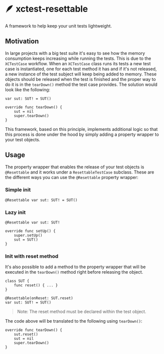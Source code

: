 # 🪶 xctest-resettable

A framework to help keep your unit tests lightweight.

## Motivation
In large projects with a big test suite it's easy to see how the memory consumption keeps increasing while running the tests. This is due to the `XCTestCase` workflow.
When an `XCTestCase` class runs its tests a new test case is instantiated, one for each test method it has and if it's not released, a new instance of the test subject will keep being added to memory. These objects should be released when the test is finished and the proper way to do it is in the `tearDown()` method the test case provides.
The solution would look like the following:
```
var sut: SUT! = SUT()

override func tearDown() {
    sut = nil
    super.tearDown()
}
```
This framework, based on this principle, implements additional logic so that this process is done under the hood by simply adding a property wrapper to your test objects.

## Usage
The property wrapper that enables the release of your test objects is `@Resettable` and it works under a `ResettableTestCase` subclass.
These are the different ways you can use the `@Resettable` property wrapper:

### Simple init
```
@Resettable var sut: SUT! = SUT()
```

### Lazy init
```
@Resettable var sut: SUT!

override func setUp() {
    super.setUp()
    sut = SUT()
}
```

### Init with reset method
It's also possible to add a method to the property wrapper that will be executed in the `tearDown()` method right before releasing the object. 
```
class SUT {
    func reset() { ... }
}

@Resettable(onReset: SUT.reset)
var sut: SUT! = SUT()
```
> Note: The reset method must be declared within the test object.

The code above will be translated to the following using `tearDown()`:
```
override func tearDown() {
    sut.reset()
    sut = nil
    super.tearDown()
}
```


